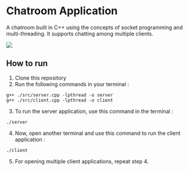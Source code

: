# Chatroom Application

A chatroom built in C++ using the concepts of socket programming and multi-threading. It supports chatting among multiple clients.

![](/screenshot.png)
## How to run

1. Clone this repository
2. Run the following commands in your terminal :
```
g++ ./src/server.cpp -lpthread -o server
g++ ./src/client.cpp -lpthread -o client
```
3. To run the server application, use this command in the terminal :
```
./server
```

4. Now, open another terminal and use this command to run the client application :
```
./client
```

5. For opening multiple client applications, repeat step 4.
